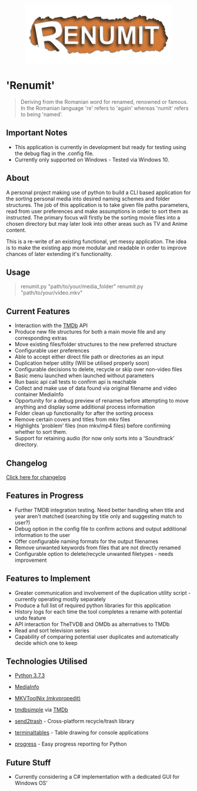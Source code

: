 <p align="center"><img src="data/logo_1.png" width="400"></p>

# 'Renumit'
> Deriving from the Romanian word for renamed, renowned or famous. In the Romanian language 're' refers to 'again' whereas 'numit' refers to being 'named'.

## Important Notes
* This application is currently in development but ready for testing using the debug flag in the .config file.
* Currently only supported on Windows - Tested via Windows 10.

## About
A personal project making use of python to build a CLI based application for the sorting personal media into desired naming schemes and folder structures. The job of this application is to take given file paths parameters, read from user preferences and make assumptions in order to sort them as instructed. The primary focus will firstly be the sorting movie files into a chosen directory but may later look into other areas such as TV and Anime content.

This is a re-write of an existing functional, yet messy application. The idea is to make the existing app more modular and readable in order to improve chances of later extending it's functionality.

## Usage
> renumit.py "path/to/your/media_folder"
> renumit.py "path/to/your/video.mkv"

## Current Features
* Interaction with the [TMDb](https://www.themoviedb.org/) API
* Produce new file structures for both a main movie file and any corresponding extras
* Move existing files/folder structures to the new preferred structure
* Configurable user preferences
* Able to accept either direct file path or directories as an input
* Duplication helper utility (Will be utilised properly soon)
* Configurable decisions to delete, recycle or skip over non-video files
* Basic menu launched when launched without parameters
* Run basic api call tests to confirm api is reachable
* Collect and make use of data found via original filename and video container MediaInfo
* Opportunity for a debug preview of renames before attempting to move anything and display some additional process information
* Folder clean up functionality for after the sorting process
* Remove certain covers and titles from mkv files
* Highlights 'problem' files (non mkv/mp4 files) before confirming whether to sort them.
* Support for retaining audio (for now only sorts into a 'Soundtrack' directory.

## Changelog
<a href="changelog.md">Click here for changelog</a>

## Features in Progress
* Further TMDB integration testing. Need better handling when title and year aren't matched (searching by title only and suggesting match to user?) 
* Debug option in the config file to confirm actions and output additional information to the user
* Offer configurable naming formats for the output filenames
* Remove unwanted keywords from files that are not directly renamed
* Configurable option to delete/recycle unwanted filetypes - needs improvement

## Features to Implement
* Greater communication and involvement of the duplication utility script - currently operating mostly separately
* Produce a full list of required python libraries for this application
* History logs for each time the tool completes a rename with potential undo feature
* API interaction for TheTVDB and OMDb as alternatives to TMDb
* Read and sort television series
* Capability of comparing potential user duplicates and automatically decide which one to keep

## Technologies Utilised
* [Python 3.7.3](https://www.python.org/)
* [MediaInfo](https://mediaarea.net/)
* [MKVToolNix (mkvpropedit)](https://github.com/nmaier/mkvtoolnix)

* [tmdbsimple](https://github.com/celiao/tmdbsimple) via [TMDb](https://www.themoviedb.org/)
* [send2trash](https://github.com/hsoft/send2trash) - Cross-platform recycle/trash library
* [terminaltables](https://github.com/Robpol86/terminaltables) - Table drawing for console applications
* [progress](https://github.com/verigak/progress) - Easy progress reporting for Python

## Future Stuff
* Currently considering a C# implementation with a dedicated GUI for Windows OS'